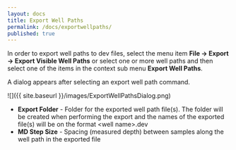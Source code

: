 ```yaml
---
layout: docs
title: Export Well Paths
permalink: /docs/exportwellpaths/
published: true
---
```


In order to export well paths to dev files, select the menu item **File -> Export -> Export Visible Well Paths** or select one or more well paths and then select one of the items in the context sub menu **Export Well Paths**.

A dialog appears after selecting an export well path command.

![]({{ site.baseurl }}/images/ExportWellPathsDialog.png)

- **Export Folder** - Folder for the exported well path file(s). The folder will be created when performing the export and the names of the exported file(s) will be on the format \<well name\>.dev
- **MD Step Size** - Spacing (measured depth) between samples along the well path in the exported file
